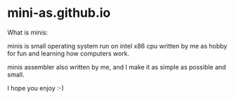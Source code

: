 # mini-as.github.io

What is minis:

minis is small operating system run on intel x86 cpu written by me as hobby for fun and learning how computers work.

minis assembler also written by me, and I make it as simple
as possible and small.

I hope you enjoy :-)

